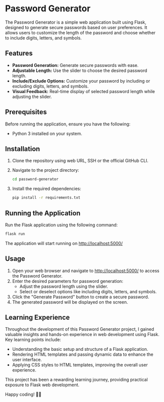 # Password Generator

The Password Generator is a simple web application built using Flask, designed to generate secure passwords based on user preferences. It allows users to customize the length of the password and choose whether to include digits, letters, and symbols.

## Features

- **Password Generation:** Generate secure passwords with ease.
- **Adjustable Length:** Use the slider to choose the desired password length.
- **Include/Exclude Options:** Customize your password by including or excluding digits, letters, and symbols.
- **Visual Feedback:** Real-time display of selected password length while adjusting the slider.

## Prerequisites

Before running the application, ensure you have the following:

- Python 3 installed on your system.

## Installation

1. Clone the repository using web URL, SSH or the official GitHub CLI.

2. Navigate to the project directory:

   ```bash
   cd password-generator
   ```

3. Install the required dependencies:

   ```bash
   pip install -r requirements.txt
   ```

## Running the Application

Run the Flask application using the following command:

```bash
flask run
```

The application will start running on [http://localhost:5000/](http://localhost:5000/)

## Usage

1. Open your web browser and navigate to [http://localhost:5000/](http://localhost:5000/) to access the Password Generator.
2. Enter the desired parameters for password generation:
   - Adjust the password length using the slider.
   - Select or deselect options like including digits, letters, and symbols.
3. Click the "Generate Password" button to create a secure password.
4. The generated password will be displayed on the screen.

## Learning Experience

Throughout the development of this Password Generator project, I gained valuable insights and hands-on experience in web development using Flask. Key learning points include:

- Understanding the basic setup and structure of a Flask application.
- Rendering HTML templates and passing dynamic data to enhance the user interface.
- Applying CSS styles to HTML templates, improving the overall user experience.

This project has been a rewarding learning journey, providing practical exposure to Flask web development.

Happy coding! 🚀🌐
